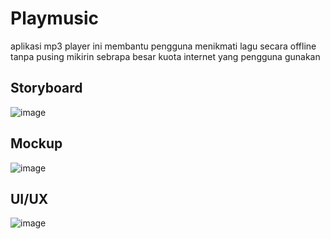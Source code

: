 # Playmusic
aplikasi mp3 player ini membantu pengguna menikmati lagu secara offline tanpa pusing mikirin sebrapa besar kuota internet yang pengguna gunakan

## Storyboard
![image](https://github.com/user-attachments/assets/0e8ebdb7-29dc-44d1-b9a8-ca32d86218cc)
## Mockup
![image](https://github.com/user-attachments/assets/27671f74-a801-4042-8160-d7f47572fd12)
## UI/UX
![image](https://github.com/user-attachments/assets/f911ee35-b171-415e-8f4c-cabde6788082)

